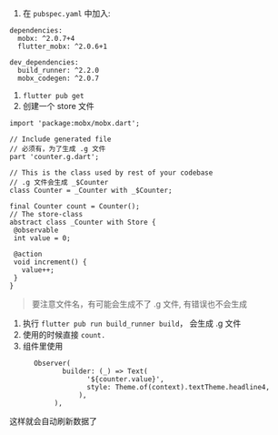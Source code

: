 1. 在 `pubspec.yaml` 中加入:

```Plain
dependencies:
  mobx: ^2.0.7+4
  flutter_mobx: ^2.0.6+1

dev_dependencies:
  build_runner: ^2.2.0
  mobx_codegen: ^2.0.7
```

1. `flutter pub get`
2. 创建一个 store 文件

```Plain
import 'package:mobx/mobx.dart';

// Include generated file
// 必须有，为了生成 .g 文件
part 'counter.g.dart';

// This is the class used by rest of your codebase
// .g 文件会生成 _$Counter
class Counter = _Counter with _$Counter;

final Counter count = Counter();
// The store-class
abstract class _Counter with Store {
 @observable
 int value = 0;

 @action
 void increment() {
   value++;
 }
}
```

> 要注意文件名，有可能会生成不了 .g 文件, 有错误也不会生成

1. 执行 `flutter pub run build_runner build`， 会生成 .g 文件
2. 使用的时候直接 `count.`
3. 组件里使用

```Plain
      Observer(
             builder: (_) => Text(
                   '${counter.value}',
                   style: Theme.of(context).textTheme.headline4,
                 ),
           ),
```

这样就会自动刷新数据了